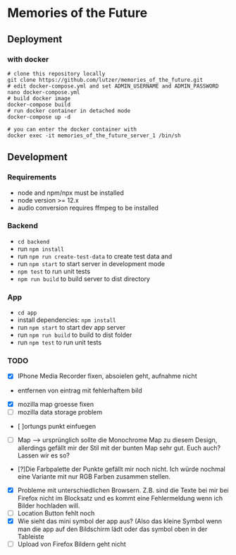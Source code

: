 # Memories of the Future

## Deployment

### with docker
```shell
# clone this repository locally
git clone https://github.com/lutzer/memories_of_the_future.git
# edit docker-compose.yml and set ADMIN_USERNAME and ADMIN_PASSWORD
nano docker-compose.yml
# build docker image
docker-compose build
# run docker container in detached mode
docker-compose up -d

# you can enter the docker container with
docker exec -it memories_of_the_future_server_1 /bin/sh
```

## Development

### Requirements
* node and npm/npx must be installed
* node version >= 12.x
* audio conversion requires ffmpeg to be installed

### Backend
* `cd backend`
* run `npm install`
* run `npm run create-test-data` to create test data and
* run `npm start` to start server in development mode
* `npm test` to run unit tests
* `npm run build` to build server to dist directory

### App
* `cd app`
* install dependencies: `npm install`
* run `npm start` to start dev app server
* run `npm run build` to build to dist folder
* run `npm test` to run unit tests

### TODO

* [x] IPhone Media Recorder fixen, absoielen geht, aufnahme nicht
* entfernen von eintrag mit fehlerhaftem bild
* [x] mozilla map groesse fixen
* [ ] mozilla data storage problem
* [ ]ortungs punkt einfuegen
- [ ] Map —> ursprünglich sollte die Monochrome Map zu diesem Design, allerdings gefällt mir der Stil mit der bunten Map sehr gut. Euch auch? Lassen wir es so?
* [?]Die Farbpalette der Punkte gefällt mir noch nicht. Ich würde nochmal eine Variante mit nur RGB Farben zusammen stellen.
* [x] Probleme mit unterschiedlichen Browsern. Z.B. sind die Texte bei mir bei Firefox nicht im Blocksatz und es kommt eine Fehlermeldung wenn ich Bilder hochladen will.
* [ ] Location Button fehlt noch
* [x] Wie sieht das mini symbol der app aus? (Also das kleine Symbol wenn man die app auf den Bildschirm lädt oder das symbol oben in der Tableiste
* [ ] Upload von Firefox Bildern geht nicht